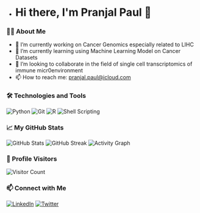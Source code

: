 - # Hi there, I'm Pranjal Paul 👋

### 👨‍💻 About Me
- 🔭 I’m currently working on Cancer Genomics especially related to LIHC 
- 🌱 I’m currently learning using Machine Learning Model on Cancer Datasets
- 👯 I’m looking to collaborate in the field of single cell transcriptomics of immune micr0environment 
- 📫 How to reach me: pranjal.paul@icloud.com

### 🛠️ Technologies and Tools
![Python](https://img.shields.io/badge/-Python-3776AB?logo=python&logoColor=white&style=for-the-badge)
![Git](https://img.shields.io/badge/-Git-F05032?logo=git&logoColor=white&style=for-the-badge)
![R](https://img.shields.io/badge/-R-276DC3?logo=r&logoColor=white&style=for-the-badge)
![Shell Scripting](https://img.shields.io/badge/-Shell_Scripting-4EAA25?logo=gnu-bash&logoColor=white&style=for-the-badge)

### 📈 My GitHub Stats
![GitHub Stats](https://github-readme-stats.vercel.app/api?username=elexipaul&show_icons=true&theme=radical)
![GitHub Streak](https://github-readme-streak-stats.herokuapp.com/?user=elexipaul&theme=radical)
![Activity Graph](https://github-readme-activity-graph.cyclic.app/graph?username=elexipaul&theme=react-dark)
### 👀 Profile Visitors
![Visitor Count](https://komarev.com/ghpvc/?username=elexipaul&style=for-the-badge)

### 📫 Connect with Me
[![LinkedIn](https://img.shields.io/badge/LinkedIn-0077B5?logo=linkedin&logoColor=white&style=for-the-badge)](https://linkedin.com/in/pranjal-dbt)
[![Twitter](https://img.shields.io/badge/Twitter-1DA1F2?logo=twitter&logoColor=white&style=for-the-badge)](https://twitter.com/Elexi_paul)


<!---
elexipaul/elexipaul is a ✨ special ✨ repository because its `README.md` (this file) appears on your GitHub profile.
You can click the Preview link to take a look at your changes.
--->
